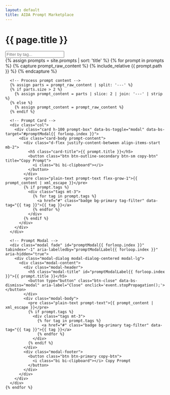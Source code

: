 ```yaml
---
layout: default
title: AIDA Prompt Marketplace
---
```


<div class="container">

  <!-- Header -->
  <h1 class="my-5 text-center">{{ page.title }}</h1>

  <!-- Search Input -->
  <div class="input-group mb-4">
    <input type="text" id="searchInput" class="form-control" placeholder="Filter by tag..." onkeyup="filterPrompts()">
    <span class="input-group-text"><i class="bi bi-search"></i></span>
  </div>

  <!-- Prompts Grid -->
  <div class="row row-cols-1 row-cols-md-2 row-cols-lg-3 g-4">
    {% assign prompts = site.prompts | sort: 'title' %}
    {% for prompt in prompts %}
      {% capture prompt_raw_content %}
        {% include_relative {{ prompt.path }} %}
      {% endcapture %}

      <!-- Process prompt content -->
      {% assign parts = prompt_raw_content | split: '---' %}
      {% if parts.size > 2 %}
        {% assign prompt_content = parts | slice: 2 | join: '---' | strip %}
      {% else %}
        {% assign prompt_content = prompt_raw_content %}
      {% endif %}

      <!-- Prompt Card -->
      <div class="col">
        <div class="card h-100 prompt-box" data-bs-toggle="modal" data-bs-target="#promptModal{{ forloop.index }}">
          <div class="card-body prompt-content">
            <div class="d-flex justify-content-between align-items-start mb-2">
              <h5 class="card-title">{{ prompt.title }}</h5>
              <button class="btn btn-outline-secondary btn-sm copy-btn" title="Copy Prompt">
                <i class="bi bi-clipboard"></i>
              </button>
            </div>
            <pre class="plain-text prompt-text flex-grow-1">{{ prompt_content | xml_escape }}</pre>
            {% if prompt.tags %}
              <div class="tags mt-3">
                {% for tag in prompt.tags %}
                  <a href="#" class="badge bg-primary tag-filter" data-tag="{{ tag }}">{{ tag }}</a>
                {% endfor %}
              </div>
            {% endif %}
          </div>
        </div>
      </div>

      <!-- Prompt Modal -->
      <div class="modal fade" id="promptModal{{ forloop.index }}" tabindex="-1" aria-labelledby="promptModalLabel{{ forloop.index }}" aria-hidden="true">
        <div class="modal-dialog modal-dialog-centered modal-lg">
          <div class="modal-content">
            <div class="modal-header">
              <h5 class="modal-title" id="promptModalLabel{{ forloop.index }}">{{ prompt.title }}</h5>
              <button type="button" class="btn-close" data-bs-dismiss="modal" aria-label="Close" onclick='event.stopPropagation();'></button>
            </div>
            <div class="modal-body">
              <pre class="plain-text prompt-text">{{ prompt_content | xml_escape }}</pre>
              {% if prompt.tags %}
                <div class="tags mt-3">
                  {% for tag in prompt.tags %}
                    <a href="#" class="badge bg-primary tag-filter" data-tag="{{ tag }}">{{ tag }}</a>
                  {% endfor %}
                </div>
              {% endif %}
            </div>
            <div class="modal-footer">
              <button class="btn btn-primary copy-btn">
                <i class="bi bi-clipboard"></i> Copy Prompt
              </button>
            </div>
          </div>
        </div>
      </div>
    {% endfor %}
  </div>
</div>

<!-- JavaScript Functions -->
<script>
  document.addEventListener('DOMContentLoaded', function() {
    // Copy to Clipboard function with Toast notification
    function copyToClipboard(text) {
      navigator.clipboard.writeText(text).then(function() {
        // Show Bootstrap 5 toast
        var toastEl = document.getElementById('copyToast');
        var toast = new bootstrap.Toast(toastEl);
        toast.show();
      }, function(err) {
        alert('Could not copy text: ', err);
      });
    }

    // Add event listeners to copy buttons
    var copyButtons = document.querySelectorAll('.copy-btn');
    copyButtons.forEach(function(button) {
      button.addEventListener('click', function(e) {
        e.stopPropagation();
        var promptContainer = this.closest('.prompt-box, .modal-content');
        if (promptContainer) {
          var promptContentElement = promptContainer.querySelector('.prompt-text');
          if (promptContentElement) {
            var text = promptContentElement.textContent || promptContentElement.innerText;
            copyToClipboard(text.trim());
          } else {
            alert('Prompt content not found.');
          }
        } else {
          alert('Prompt container not found.');
        }
      });
    });

    // Filter Prompts based on input
    window.filterPrompts = function() {
      var input = document.getElementById('searchInput').value.toLowerCase().trim();
      var filters = input.split(',').map(function(item) { return item.trim(); }).filter(Boolean);
      var prompts = document.getElementsByClassName('prompt-box');

      for (var i = 0; i < prompts.length; i++) {
        var tags = prompts[i].querySelector('.tags') ? prompts[i].querySelector('.tags').innerText.toLowerCase() : '';
        var match = filters.every(function(filter) {
          return tags.includes(filter);
        });

        if (match || filters.length === 0) {
          prompts[i].parentElement.style.display = "";
        } else {
          prompts[i].parentElement.style.display = "none";
        }
      }
    }

    // Tag filtering
    var tagLinks = document.getElementsByClassName('tag-filter');
    Array.prototype.forEach.call(tagLinks, function(link) {
      link.addEventListener('click', function(e) {
        e.preventDefault();
        e.stopPropagation();
        document.getElementById('searchInput').value = e.target.getAttribute('data-tag');
        filterPrompts();
      });
    });
  });
</script>